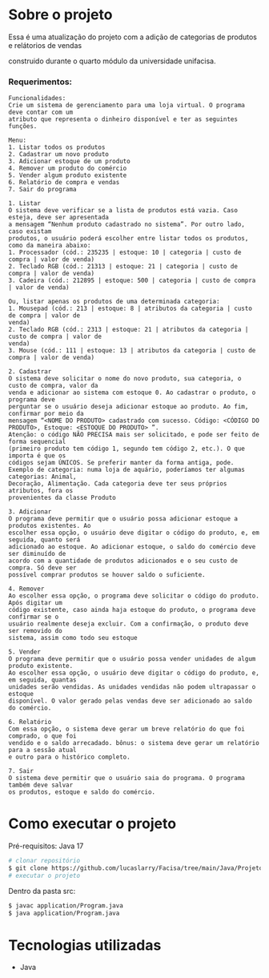 # Sobre o projeto

Essa é uma atualização do projeto com a adição de categorias de produtos e relátorios de vendas

construido durante o quarto módulo da universidade unifacisa.

### Requerimentos:
    Funcionalidades:
    Crie um sistema de gerenciamento para uma loja virtual. O programa deve contar com um
    atributo que representa o dinheiro disponível e ter as seguintes funções.
    
    Menu:
    1. Listar todos os produtos
    2. Cadastrar um novo produto
    3. Adicionar estoque de um produto
    4. Remover um produto do comércio
    5. Vender algum produto existente
    6. Relatório de compra e vendas
    7. Sair do programa
    
    1. Listar
    O sistema deve verificar se a lista de produtos está vazia. Caso esteja, deve ser apresentada
    a mensagem “Nenhum produto cadastrado no sistema”. Por outro lado, caso existam
    produtos, o usuário poderá escolher entre listar todos os produtos, como da maneira abaixo:
    1. Processador (cód.: 235235 | estoque: 10 | categoria | custo de compra | valor de venda)
    2. Teclado RGB (cód.: 21313 | estoque: 21 | categoria | custo de compra | valor de venda)
    3. Cadeira (cód.: 212895 | estoque: 500 | categoria | custo de compra | valor de venda)

    Ou, listar apenas os produtos de uma determinada categoria:
    1. Mousepad (cód.: 213 | estoque: 8 | atributos da categoria | custo de compra | valor de
    venda)
    2. Teclado RGB (cód.: 2313 | estoque: 21 | atributos da categoria | custo de compra | valor de
    venda)
    3. Mouse (cód.: 111 | estoque: 13 | atributos da categoria | custo de compra | valor de venda)
    
    2. Cadastrar
    O sistema deve solicitar o nome do novo produto, sua categoria, o custo de compra, valor da
    venda e adicionar ao sistema com estoque 0. Ao cadastrar o produto, o programa deve
    perguntar se o usuário deseja adicionar estoque ao produto. Ao fim, confirmar por meio da
    mensagem “<NOME DO PRODUTO> cadastrado com sucesso. Código: <CÓDIGO DO
    PRODUTO>, Estoque: <ESTOQUE DO PRODUTO> ”.
    Atenção: o código NÃO PRECISA mais ser solicitado, e pode ser feito de forma sequencial
    (primeiro produto tem código 1, segundo tem código 2, etc.). O que importa é que os
    códigos sejam ÚNICOS. Se preferir manter da forma antiga, pode.
    Exemplo de categoria: numa loja de aquário, poderíamos ter algumas categorias: Animal,
    Decoração, Alimentação. Cada categoria deve ter seus próprios atributos, fora os
    provenientes da classe Produto
    
    3. Adicionar
    O programa deve permitir que o usuário possa adicionar estoque a produtos existentes. Ao
    escolher essa opção, o usuário deve digitar o código do produto, e, em seguida, quanto será
    adicionado ao estoque. Ao adicionar estoque, o saldo do comércio deve ser diminuído de
    acordo com a quantidade de produtos adicionados e o seu custo de compra. Só deve ser
    possível comprar produtos se houver saldo o suficiente.
    
    4. Remover
    Ao escolher essa opção, o programa deve solicitar o código do produto. Após digitar um
    código existente, caso ainda haja estoque do produto, o programa deve confirmar se o
    usuário realmente deseja excluir. Com a confirmação, o produto deve ser removido do
    sistema, assim como todo seu estoque
    
    5. Vender
    O programa deve permitir que o usuário possa vender unidades de algum produto existente.
    Ao escolher essa opção, o usuário deve digitar o código do produto, e, em seguida, quantas
    unidades serão vendidas. As unidades vendidas não podem ultrapassar o estoque
    disponível. O valor gerado pelas vendas deve ser adicionado ao saldo do comércio.
    
    6. Relatório
    Com essa opção, o sistema deve gerar um breve relatório do que foi comprado, o que foi
    vendido e o saldo arrecadado. bônus: o sistema deve gerar um relatório para a sessão atual
    e outro para o histórico completo.

    7. Sair
    O sistema deve permitir que o usuário saia do programa. O programa também deve salvar
    os produtos, estoque e saldo do comércio.


# Como executar o projeto
Pré-requisitos: Java 17
```bash
# clonar repositório
$ git clone https://github.com/lucaslarry/Facisa/tree/main/Java/ProjetoComercio_fase2
# executar o projeto
```
Dentro da pasta src:
```bash
$ javac application/Program.java
$ java application/Program.java
```

# Tecnologias utilizadas
- Java

